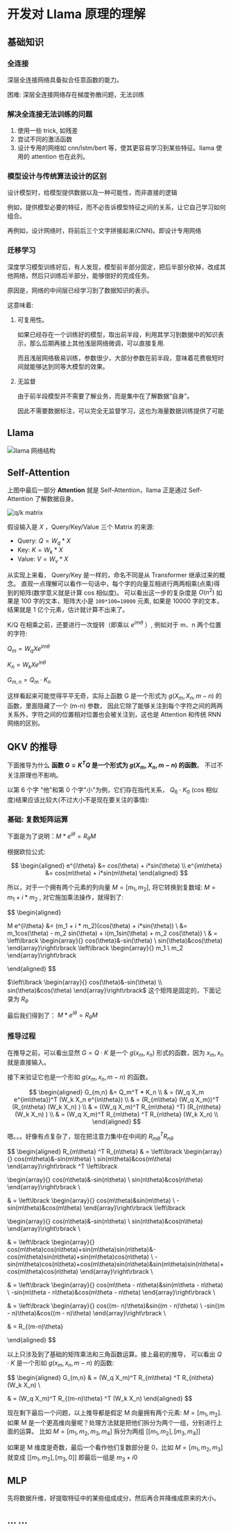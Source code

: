 # 开发对 Llama 原理的理解

## 基础知识

### 全连接

深层全连接网络具备拟合任意函数的能力。

困难: 深层全连接网络存在梯度弥散问题，无法训练

### 解决全连接无法训练的问题

1. 使用一些 trick, 如残差
2. 尝试不同的激活函数
3. 设计专用的网络如 cnn/lstm/bert 等，使其更容易学习到某些特征。llama 使用的 attention 也在此列。

### 模型设计与传统算法设计的区别

设计模型时，给模型提供数据以及一种可能性，而非直接的逻辑

例如，提供模型必要的特征，而不必告诉模型特征之间的关系，让它自己学习如何组合。

再例如，设计网络时，将前后三个文字拼接起来(CNN)。即设计专用网络

### 迁移学习

深度学习模型训练好后，有人发现，模型前半部分固定，把后半部分砍掉，改成其他网络，然后只训练后半部分，能够很好的完成任务。

原因是，网络的中间层已经学习到了数据知识的表示。

这意味着:

1. 可复用性。

   如果已经存在一个训练好的模型，取出前半段，利用其学习到数据中的知识表示，那么后期再接上其他浅层网络微调，可以直接复用.

   而且浅层网络极易训练，参数很少，大部分参数在前半段，意味着花费极短时间就能够达到同等大模型的效果。

2. 无监督

   由于前半段模型并不需要了解业务，而是集中在了解数据“自身”。

   因此不需要数据标注，可以完全无监督学习，这也为海量数据训练提供了可能

## Llama

![llama 网络结构](/_static/torch/llama/llama.drawio.svg)

## Self-Attention

上图中最后一部分 **Attention** 就是 Self-Attention，llama 正是通过 Self-Attention 了解数据自身。

![q/k matrix](/_static/torch/llama/q_k.drawio.svg)

假设输入是 $X$ ，Query/Key/Value 三个 Matrix 的来源:

- Query: $Q = W_q * X$
- Key: $K = W_k * X$
- Value: $V = W_v * X$

从实现上来看， Query/Key 是一样的，命名不同是从 Transformer 继承过来的概念。
直观一点理解可以看作一句话中，每个字的向量互相进行两两相乘(点乘)得到的矩阵(数学意义就是计算 cos 相似度)。
可以看出这一步的复杂度是 $O(n^2)$ 如果是 100 字的文本，矩阵大小是 `100*100=10000` 元素, 如果是 10000 字的文本，结果就是 1 亿个元素，估计就计算不出来了。

K/Q 在相乘之前，还要进行一次旋转（即乘以 $e^{im\theta}$ ）, 例如对于 m、n 两个位置的字符:

$Q_{m} = W_q X e^{im\theta}$

$K_{n} = W_k X e^{in\theta}$

$G_{m,n} = Q_{m} \cdot K_{n}$

这样看起来可能觉得平平无奇，实际上函数 G 是一个形式为 $g(X_m, X_n, m-n)$ 的函数，里面隐藏了一个 (m-n) 参数，
因此它除了能够关注到每个字符之间的两两关系外，字符之间的位置相对位置也会被关注到，这也是 Attention 和传统 RNN 网络的区别。

## QKV 的推导

下面推导为什么 **函数 $G=K^TQ$ 是一个形式为 $g(X_m, X_n, m-n)$ 的函数**。
不过不关注原理也不影响。

以第 6 个字 "他"和第 0 个字"小"为例，它们存在指代关系， $Q_6 \cdot K_0$ (cos 相似度)结果应该比较大(不过大小不是现在要关注的事情):

### 基础: 复数矩阵运算

下面是为了说明：$M*e^{i\theta} = R_{\theta}M$

根据欧拉公式:

$$
\begin{aligned}
e^{i\theta} &= cos(\theta) + i*sin(\theta) \\
e^{im\theta} &= cos(m\theta) + i*sin(m\theta)
\end{aligned}
$$

所以，对于一个拥有两个元素的列向量 $M = [m_1, m_2]$,
将它转换到复数域: $M = m_1 + i * m_2$ ,
对它施加乘法操作，就得到了:

$$
\begin{aligned}

M e^{i\theta} &= (m_1 + i * m_2)(cos(\theta) + i*sin(\theta)) \\
   &= m_1cos(\theta) - m_2  sin(\theta) + i(m_1sin(\theta) + m_2 cos(\theta)) \\
   & = \left\lbrack \begin{array}{} cos(\theta)&-sin(\theta) \\ sin(\theta)&cos(\theta) \end{array}\right\rbrack
   \left\lbrack \begin{array}{} m_1 \\ m_2 \end{array}\right\rbrack

\end{aligned}
$$

$\left\lbrack \begin{array}{} cos(\theta)&-sin(\theta) \\ sin(\theta)&cos(\theta) \end{array}\right\rbrack$ 这个矩阵是固定的，下面记录为 $R_{\theta}$

最后我们得到了： $M*e^{i\theta} = R_{\theta}M$

### 推导过程

在推导之前，可以看出显然 $G = Q \cdot K$ 是一个 $g(x_m, x_n)$ 形式的函数，因为 $x_m, x_n$ 就是直接输入。

接下来验证它也是一个形如 $g(x_m, x_n, m-n)$ 的函数。

$$
\begin{aligned}
G_{m,n}
   &= Q_m^T * K_n \\
   & = (W_q X_m e^{im\theta})^T  (W_k X_n e^{in\theta}) \\
   & = (R_{m\theta} (W_q X_m))^T  (R_{n\theta} (W_k X_n) ) \\
   & = ((W_q X_m)^T  R_{m\theta} ^T)  (R_{n\theta} (W_k X_n) ) \\
   & = (W_q X_m)^T  R_{m\theta} ^T  R_{n\theta} (W_k X_n) \\
\end{aligned}
$$

嗯。。。好像有点复杂了，现在把注意力集中在中间的 $R_{m\theta} ^T  R_{n\theta}$

$$
\begin{aligned}
R_{m\theta} ^T  R_{n\theta} & = \left\lbrack \begin{array}{}
      cos(m\theta)&-sin(m\theta) \\
      sin(m\theta)&cos(m\theta)
   \end{array}\right\rbrack ^T
   \left\lbrack

   \begin{array}{}
      cos(n\theta)&-sin(n\theta) \\
      sin(n\theta)&cos(n\theta)
   \end{array}\right\rbrack \\

   & = \left\lbrack \begin{array}{}
      cos(m\theta)&sin(m\theta) \\
      -sin(m\theta)&cos(m\theta)
   \end{array}\right\rbrack
   \left\lbrack

   \begin{array}{}
      cos(n\theta)&-sin(n\theta) \\
      sin(n\theta)&cos(n\theta)
   \end{array}\right\rbrack \\

   & = \left\lbrack \begin{array}{}
      cos(m\theta)cos(n\theta)+sin(m\theta)sin(n\theta)&-cos(m\theta)sin(n\theta)+sin(m\theta)cos(n\theta) \\
      -sin(m\theta)cos(n\theta)+cos(m\theta)sin(n\theta)&sin(m\theta)sin(n\theta)+cos(m\theta)cos(n\theta)
   \end{array}\right\rbrack \\

   & = \left\lbrack \begin{array}{}
      cos(m\theta - n\theta)&sin(m\theta - n\theta) \\
      -sin(m\theta - n\theta)&cos(m\theta - n\theta)
   \end{array}\right\rbrack \\

   & = \left\lbrack \begin{array}{}
      cos((m- n)\theta)&sin((m - n)\theta) \\
      -sin((m - n)\theta)&cos((m - n)\theta)
   \end{array}\right\rbrack \\

   & = R_{(m-n)\theta}

\end{aligned}
$$

以上只涉及到了基础的矩阵乘法和三角函数运算。接上最初的推导，
可以看出 $Q \cdot K$ 是一个形如 $g(x_m, x_n, m-n)$ 的函数:

$$
\begin{aligned}
G_{m,n}
   & = (W_q X_m)^T  R_{m\theta} ^T  R_{n\theta} (W_k X_n) \\

   & = (W_q X_m)^T R_{(m-n)\theta} ^T (W_k X_n)
\end{aligned}
$$

现在剩下最后一个问题，以上推导都是假定 M 向量拥有两个元素: $M = [m_1, m_2]$.
如果 M 是一个更高维向量呢？处理方法就是把他们拆分为两个一组，分别进行上面的运算。
比如 $M = [m_1, m_2, m_3, m_4]$ 拆分为两组 $[[m_1, m_2],[ m_3, m_4]]$

如果是 M 维度是奇数，最后一个看作他们复数部分是 0，比如 $M = [m_1, m_2, m_3]$ 就变成 $[[m_1, m_2],[ m_3, 0 ]]$ 即最后一组是 $m_3 + i0$

## MLP

先将数据升维，好提取特征中的某些组成成分，然后再合并降维成原来的大小。

## ... ...
